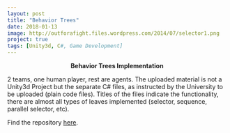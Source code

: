 ```yaml
---
layout: post
title: "Behavior Trees"
date: 2018-01-13
image: http://outforafight.files.wordpress.com/2014/07/selector1.png
project: true
tags: [Unity3d, C#, Game Development]
---
```

<p align="center"><b>Behavior Trees Implementation</b></p>

2 teams, one human player, rest are agents. 
The uploaded material is not a Unity3d Project but the separate C# files, as instructed by the University to be uploaded (plain code files).
Titles of the files indicate the functionality, there are almost all types of leaves implemented (selector, sequence, parallel selector, etc).

Find the repository [here](https://github.com/raniaspant/BehaviorTrees).
